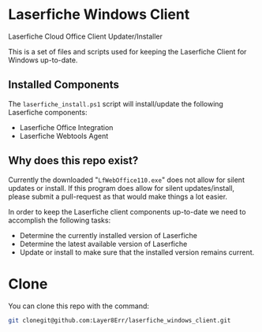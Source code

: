 # Laserfiche Windows Client
Laserfiche Cloud Office Client Updater/Installer

This is a set of files and scripts used for keeping the
Laserfiche Client for Windows up-to-date.

## Installed Components
The `laserfiche_install.ps1` script will install/update the following Laserfiche components:

* Laserfiche Office Integration
* Laserfiche Webtools Agent

## Why does this repo exist?
Currently the downloaded "`LfWebOffice110.exe`" does not allow
for silent updates or install. If this program does allow for silent updates/install, please submit a pull-request as that would make things a lot easier.

In order to keep the Laserfiche client components up-to-date we need to accomplish the following tasks:

* Determine the currently installed version of Laserfiche
* Determine the latest available version of Laserfiche
* Update or install to make sure that the installed version remains current.

# Clone
You can clone this repo with the command:

```bash
git clonegit@github.com:Layer8Err/laserfiche_windows_client.git
```